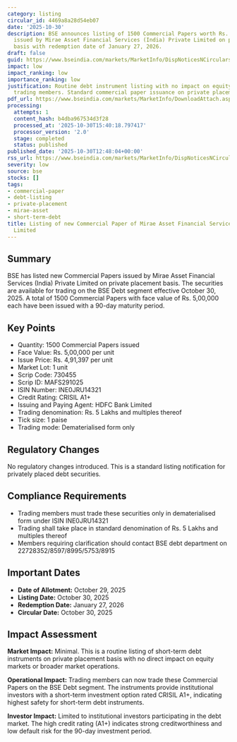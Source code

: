 ```yaml
---
category: listing
circular_id: 4469a8a28d54eb07
date: '2025-10-30'
description: BSE announces listing of 1500 Commercial Papers worth Rs. 5 lakh each
  issued by Mirae Asset Financial Services (India) Private Limited on private placement
  basis with redemption date of January 27, 2026.
draft: false
guid: https://www.bseindia.com/markets/MarketInfo/DispNoticesNCirculars.aspx?Noticeid={8CD38D34-176E-43A4-BF56-564233A3DF42}&noticeno=20251030-40&dt=10/30/2025&icount=40&totcount=57&flag=0
impact: low
impact_ranking: low
importance_ranking: low
justification: Routine debt instrument listing with no impact on equity markets or
  trading members. Standard commercial paper issuance on private placement basis.
pdf_url: https://www.bseindia.com/markets/MarketInfo/DownloadAttach.aspx?id=20251030-40&attachedId=
processing:
  attempts: 1
  content_hash: b4dba967534d3f28
  processed_at: '2025-10-30T15:40:18.797417'
  processor_version: '2.0'
  stage: completed
  status: published
published_date: '2025-10-30T12:48:04+00:00'
rss_url: https://www.bseindia.com/markets/MarketInfo/DispNoticesNCirculars.aspx?Noticeid={8CD38D34-176E-43A4-BF56-564233A3DF42}&noticeno=20251030-40&dt=10/30/2025&icount=40&totcount=57&flag=0
severity: low
source: bse
stocks: []
tags:
- commercial-paper
- debt-listing
- private-placement
- mirae-asset
- short-term-debt
title: Listing of new Commercial Paper of Mirae Asset Financial Services (India) Private
  Limited
---
```


## Summary

BSE has listed new Commercial Papers issued by Mirae Asset Financial Services (India) Private Limited on private placement basis. The securities are available for trading on the BSE Debt segment effective October 30, 2025. A total of 1500 Commercial Papers with face value of Rs. 5,00,000 each have been issued with a 90-day maturity period.

## Key Points

- Quantity: 1500 Commercial Papers issued
- Face Value: Rs. 5,00,000 per unit
- Issue Price: Rs. 4,91,397 per unit
- Market Lot: 1 unit
- Scrip Code: 730455
- Scrip ID: MAFS291025
- ISIN Number: INE0JRU14321
- Credit Rating: CRISIL A1+
- Issuing and Paying Agent: HDFC Bank Limited
- Trading denomination: Rs. 5 Lakhs and multiples thereof
- Tick size: 1 paise
- Trading mode: Dematerialised form only

## Regulatory Changes

No regulatory changes introduced. This is a standard listing notification for privately placed debt securities.

## Compliance Requirements

- Trading members must trade these securities only in dematerialised form under ISIN INE0JRU14321
- Trading shall take place in standard denomination of Rs. 5 Lakhs and multiples thereof
- Members requiring clarification should contact BSE debt department on 22728352/8597/8995/5753/8915

## Important Dates

- **Date of Allotment:** October 29, 2025
- **Listing Date:** October 30, 2025
- **Redemption Date:** January 27, 2026
- **Circular Date:** October 30, 2025

## Impact Assessment

**Market Impact:** Minimal. This is a routine listing of short-term debt instruments on private placement basis with no direct impact on equity markets or broader market operations.

**Operational Impact:** Trading members can now trade these Commercial Papers on the BSE Debt segment. The instruments provide institutional investors with a short-term investment option rated CRISIL A1+, indicating highest safety for short-term debt instruments.

**Investor Impact:** Limited to institutional investors participating in the debt market. The high credit rating (A1+) indicates strong creditworthiness and low default risk for the 90-day investment period.